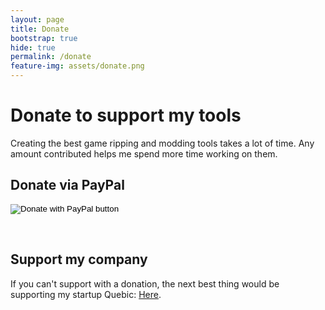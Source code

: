 ```yaml
---
layout: page
title: Donate
bootstrap: true
hide: true
permalink: /donate
feature-img: assets/donate.png
---
```


# Donate to support my tools
Creating the best game ripping and modding tools takes a lot of time. Any amount contributed helps me spend more time working on them.

## Donate via PayPal
<form action="https://www.paypal.com/donate" method="post" target="_top">
    <input type="hidden" name="hosted_button_id" value="TC7ELU6FD9GSL" />
    <input type="image" src="https://www.paypalobjects.com/en_US/i/btn/btn_donate_LG.gif" border="0" name="submit" title="PayPal - The safer, easier way to pay online!" alt="Donate with PayPal button" />
</form>
<br>

## Support my company
If you can't support with a donation, the next best thing would be supporting my startup Quebic: [Here](https://quebic.com/invest).